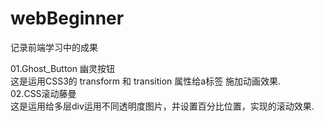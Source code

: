 # webBeginner
记录前端学习中的成果

01.Ghost_Button 幽灵按钮 </br>
  这是运用CSS3的 transform 和 transition 属性给a标签 施加动画效果.</br>
02.CSS滚动藤曼</br>
  这是运用给多层div运用不同透明度图片，并设置百分比位置，实现的滚动效果.</br>
